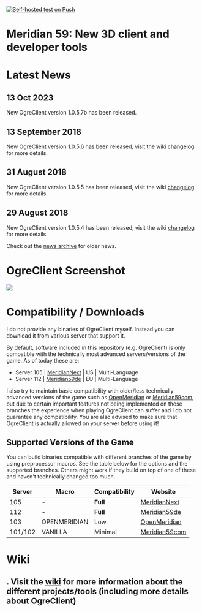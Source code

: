 [![Self-hosted test on Push](https://github.com/roge-life/meridian59-dotnet/actions/workflows/buildonpush.yml/badge.svg)](https://github.com/roge-life/meridian59-dotnet/actions/workflows/buildonpush.yml)
# Meridian 59: New 3D client and developer tools

# Latest News

## 13 Oct 2023
New OgreClient version 1.0.5.7b has been released.

## 13 September 2018
New OgreClient version 1.0.5.6 has been released, visit the wiki [changelog](https://github.com/cyberjunk/meridian59-dotnet/wiki/Meridian59.Ogre.Client-ChangeLog) for more details.

## 31 August 2018
New OgreClient version 1.0.5.5 has been released, visit the wiki [changelog](https://github.com/cyberjunk/meridian59-dotnet/wiki/Meridian59.Ogre.Client-ChangeLog) for more details.

## 29 August 2018
New OgreClient version 1.0.5.4 has been released, visit the wiki [changelog](https://github.com/cyberjunk/meridian59-dotnet/wiki/Meridian59.Ogre.Client-ChangeLog) for more details.

Check out the [news archive](https://github.com/cyberjunk/meridian59-dotnet/wiki) for older news.

# OgreClient Screenshot

<img src="https://raw.githubusercontent.com/wiki/cyberjunk/meridian59-dotnet/images/ogreclient1.png" />

# Compatibility / Downloads
I do not provide any binaries of OgreClient myself. Instead you can download it from various server that support it.

By default, software included in this repository (e.g. [OgreClient](https://github.com/cyberjunk/meridian59-dotnet/wiki/Meridian59.Ogre.Client)) is only compatible with the technically most advanced servers/versions of the game. As of today these are:

 * Server 105 | [MeridianNext](https://meridiannext.com) | US | Multi-Language
 * Server 112 | [Meridian59de](https://meridian59.de) | EU | Multi-Language


I also try to maintain basic compatibility with older/less technically advanced versions of the game such as [OpenMeridian](http://openmeridian.org/) or [Meridian59com](https://www.meridian59.com), but due to certain important features not being implemented on these branches the experience when playing OgreClient can suffer and I do not guarantee any compatibility. You are also advised to make sure that OgreClient is actually allowed on your server before using it!

## Supported Versions of the Game

You can build binaries compatible with different branches of the game by using preprocessor macros. See the table below for the options and the supported branches. Others might work if they build on top of one of these and haven't technically changed too much.

|  Server  | Macro            | Compatibility | Website             |
|----------|------------------|---------------|---------------------|
|   105    | -                |  **Full**     | [MeridianNext](https://meridiannext.com) |
|   112    | -                |  **Full**     | [Meridian59de](https://meridian59.de)    |
|   103    | OPENMERIDIAN     |  Low          | [OpenMeridian](http://openmeridian.org/) |
| 101/102  | VANILLA          |  Minimal      | [Meridian59com](http://www.meridian59.com) |

# Wiki
.
Visit the <a href="https://github.com/cyberjunk/meridian59-dotnet/wiki">wiki</a> for more information about the different projects/tools (including more details about OgreClient)
-


